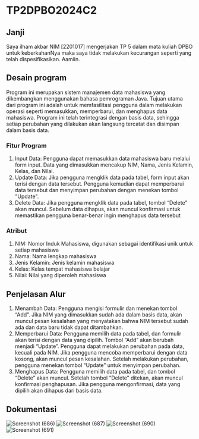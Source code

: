 # TP2DPBO2024C2
## Janji
Saya ilham akbar NIM [2201017] mengerjakan TP 5 dalam mata kuliah DPBO untuk keberkahanNya maka saya tidak melakukan kecurangan seperti yang telah dispesifikasikan. Aamiin.


## Desain program
Program ini merupakan sistem manajemen data mahasiswa yang dikembangkan menggunakan bahasa pemrograman Java. Tujuan utama dari program ini adalah untuk memfasilitasi pengguna dalam melakukan operasi seperti memasukkan, memperbarui, dan menghapus data mahasiswa. Program ini telah terintegrasi dengan basis data, sehingga setiap perubahan yang dilakukan akan langsung tercatat dan disimpan dalam basis data.

### Fitur Program
1. Input Data: Pengguna dapat memasukkan data mahasiswa baru melalui form input. Data yang dimasukkan mencakup NIM, Nama, Jenis Kelamin, Kelas, dan Nilai.
2. Update Data: Jika pengguna mengklik data pada tabel, form input akan terisi dengan data tersebut. Pengguna kemudian dapat memperbarui data tersebut dan menyimpan perubahan dengan menekan tombol "Update".
3. Delete Data: Jika pengguna mengklik data pada tabel, tombol “Delete” akan muncul. Sebelum data dihapus, akan muncul konfirmasi untuk memastikan pengguna benar-benar ingin menghapus data tersebut

### Atribut 
1. NIM: Nomor Induk Mahasiswa, digunakan sebagai identifikasi unik untuk setiap mahasiswa
2. Nama: Nama lengkap mahasiswa
3. Jenis Kelamin: Jenis kelamin mahasiswa
4. Kelas: Kelas tempat mahasiswa belajar
5. Nilai: Nilai yang diperoleh mahasiswa

## Penjelasan Alur
1. Menambah Data: Pengguna mengisi formulir dan menekan tombol “Add”. Jika NIM yang dimasukkan sudah ada dalam basis data, akan muncul pesan kesalahan yang menyatakan bahwa NIM tersebut sudah ada dan data baru tidak dapat ditambahkan.
2. Memperbarui Data: Pengguna memilih data pada tabel, dan formulir akan terisi dengan data yang dipilih. Tombol “Add” akan berubah menjadi “Update”. Pengguna dapat melakukan perubahan pada data, kecuali pada NIM. Jika pengguna mencoba memperbarui dengan data kosong, akan muncul pesan kesalahan. Setelah melakukan perubahan, pengguna menekan tombol “Update” untuk menyimpan perubahan.
3. Menghapus Data: Pengguna memilih data pada tabel, dan tombol “Delete” akan muncul. Setelah tombol “Delete” ditekan, akan muncul konfirmasi penghapusan. Jika pengguna mengonfirmasi, data yang dipilih akan dihapus dari basis data.

## Dokumentasi
![Screenshot (686)](https://github.com/Ilham9675/TP2DPBO2024C2/assets/117561201/4fa1804b-196b-469c-b8f6-ede0d91a838d)
![Screenshot (687)](https://github.com/Ilham9675/TP2DPBO2024C2/assets/117561201/d44551d2-e712-4709-bb23-409308727219)
![Screenshot (690)](https://github.com/Ilham9675/TP2DPBO2024C2/assets/117561201/291160a8-1e76-493d-bb4b-eadeff21943f)
![Screenshot (691)](https://github.com/Ilham9675/TP2DPBO2024C2/assets/117561201/70f58506-28b5-4e08-8fd7-09f3eb148d3c)
